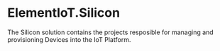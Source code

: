 # ElementIoT.Silicon

The Silicon solution contains the projects resposible for managing and provisioning Devices into the IoT Platform. 
